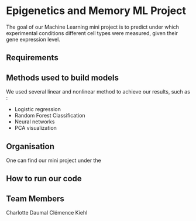 # Epigenetics and Memory ML Project
The goal of our Machine Learning mini project is to predict under which experimental conditions different cell types were measured, given their gene expression level.

## Requirements

## Methods used to build models

We used several linear and nonlinear method to achieve our results, such as :

* Logistic regression
*  Random Forest Classification
* Neural networks
* PCA visualization

## Organisation

One can find our mini project under the 


## How to run our code

## Team Members

Charlotte Daumal
Clémence Kiehl
